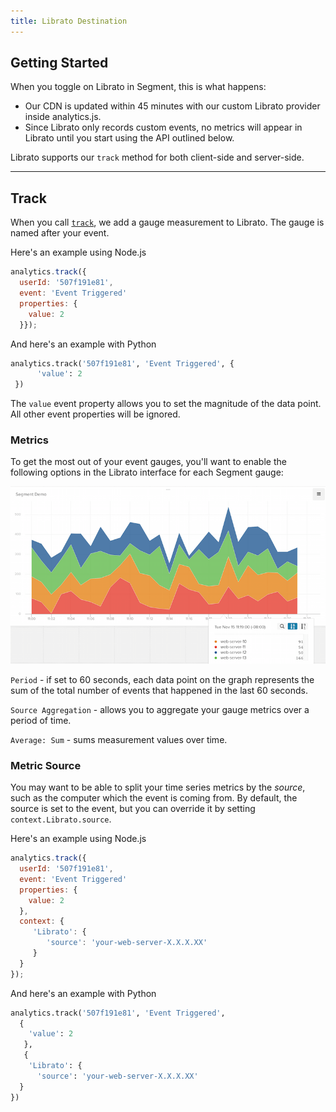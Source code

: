 ```yaml
---
title: Librato Destination
---
```


## Getting Started

When you toggle on Librato in Segment, this is what happens:

+ Our CDN is updated within 45 minutes with our custom Librato provider inside analytics.js.
+ Since Librato only records custom events, no metrics will appear in Librato until you start using the API outlined below.

Librato supports our `track` method for both client-side and server-side.

- - -

## Track

When you call [`track`](/docs/spec/track/), we add a gauge measurement to Librato. The gauge is named after your event.

Here's an example using Node.js

```js
analytics.track({
  userId: '507f191e81',
  event: 'Event Triggered'
  properties: {
    value: 2
  }});
```

And here's an example with Python

```python
analytics.track('507f191e81', 'Event Triggered', {
      'value': 2
 })
 ```

The `value` event property allows you to set the magnitude of the data point. All other event properties will be ignored.

### Metrics

To get the most out of your event gauges, you'll want to enable the following options in the Librato interface for each Segment gauge:

![librato event gauges segment destination](librato-graph.png)

`Period` - if set to 60 seconds, each data point on the graph represents the sum of the total number of events that happened in the last 60 seconds.

`Source Aggregation` - allows you to aggregate your gauge metrics over a period of time.

`Average: Sum` - sums measurement values over time.

### Metric Source
You may want to be able to split your time series metrics by the _source_, such as the computer which the event is coming from. By default, the source is set to the event, but you can override it by setting `context.Librato.source`.

Here's an example using Node.js

```javascript
analytics.track({
  userId: '507f191e81',
  event: 'Event Triggered'
  properties: {
    value: 2
  },
  context: {
     'Librato': {
        'source': 'your-web-server-X.X.X.XX'
     }
  }
});
```

And here's an example with Python

```python
analytics.track('507f191e81', 'Event Triggered',
  {
    'value': 2
   },
   {
    'Librato': {
      'source': 'your-web-server-X.X.X.XX'
  }
})
 ```
